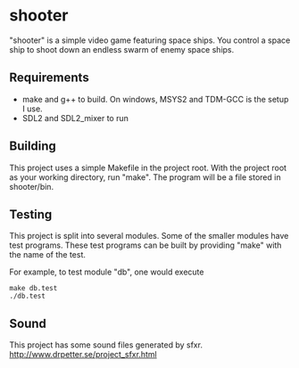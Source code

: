 # shooter

"shooter" is a simple video game featuring space ships. You control a space ship to shoot down an endless swarm of enemy space ships.

## Requirements
- make and g++ to build. On windows, MSYS2 and TDM-GCC is the setup I use.
- SDL2 and SDL2_mixer to run

## Building
This project uses a simple Makefile in the project root. With the project root as your working directory, run "make".
The program will be a file stored in shooter/bin.

## Testing
This project is split into several modules. Some of the smaller modules have test programs. These test programs can be built by providing "make" with the name of the test.

For example, to test module "db", one would execute
```
make db.test
./db.test
```

## Sound
This project has some sound files generated by sfxr.
http://www.drpetter.se/project_sfxr.html
